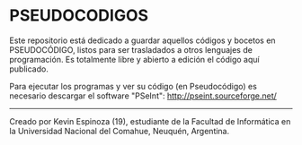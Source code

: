 # PSEUDOCODIGOS
Este repositorio está dedicado a guardar aquellos códigos y bocetos en PSEUDOCÓDIGO, listos para ser trasladados a otros lenguajes de programación. Es totalmente libre y abierto a edición el código aquí publicado.

Para ejecutar los programas y ver su código (en Pseudocódigo) es necesario descargar el software "PSeInt": http://pseint.sourceforge.net/

_______________________________________________________________________________________________________________________

Creado por Kevin Espinoza (19), estudiante de la Facultad de Informática en la Universidad Nacional del Comahue, Neuquén, Argentina.
